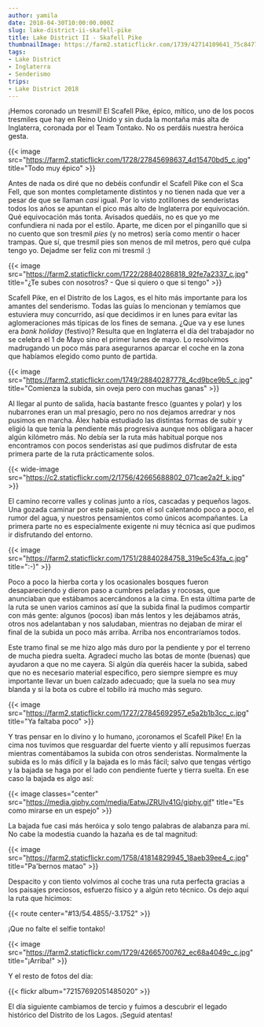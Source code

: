 ```yaml
---
author: yamila
date: 2018-04-30T10:00:00.000Z
slug: lake-district-ii-skafell-pike
title: Lake District II - Skafell Pike
thumbnailImage: https://farm2.staticflickr.com/1739/42714109641_75c8477345_c.jpg
tags:
- Lake District
- Inglaterra
- Senderismo
trips:
- Lake District 2018
---
```


¡Hemos coronado un tresmil! El Scafell Pike, épico, mítico, uno de los pocos tresmiles que hay en Reino Unido y sin duda la montaña más alta de Inglaterra, coronada por el Team Tontako. No os perdáis nuestra heróica gesta.

<!--more-->

{{< image src="https://farm2.staticflickr.com/1728/27845698637_4d15470bd5_c.jpg" title="Todo muy épico" >}}

Antes de nada os diré que no debéis confundir el Scafell Pike con el Sca Fell, que son montes completamente distintos y no tienen nada que ver a pesar de que se llaman <em>casi</em> igual. Por lo visto zotillones de senderistas todos los años se apuntan el pico más alto de Inglaterra por equivocación. Qué equivocación más tonta. Avisados quedáis, no es que yo me confundiera ni nada por el estilo. Aparte, me dicen por el pinganillo que si no cuento que son tresmil <em>pies</em> (y no metros) sería como mentir o hacer trampas. Que sí, que tresmil pies son menos de mil metros, pero qué culpa tengo yo. Dejadme ser feliz con mi tresmil :)

{{< image src="https://farm2.staticflickr.com/1722/28840286818_92fe7a2337_c.jpg" title="¿Te subes con nosotros? - Que si quiero o que si tengo" >}}

Scafell Pike, en el Distrito de los Lagos, es el hito más importante para los amantes del senderismo. Todas las guías lo mencionan y temíamos que estuviera muy concurrido, así que decidimos ir en lunes para evitar las aglomeraciones más típicas de los fines de semana. ¿Que va y ese lunes era <em>bank holiday</em> (festivo)? Resulta que en Inglaterra el día del trabajador no se celebra el 1 de Mayo sino el primer lunes de mayo. Lo resolvimos madrugando un poco más para asegurarnos aparcar el coche en la zona que habíamos elegido como punto de partida.

{{< image src="https://farm2.staticflickr.com/1749/28840287778_4cd9bce9b5_c.jpg" title="Comienza la subida, sin oveja pero con muchas ganas" >}}

Al llegar al punto de salida, hacía bastante fresco (guantes y polar) y los nubarrones eran un mal presagio, pero no nos dejamos arredrar y nos pusimos en marcha. Álex había estudiado las distintas formas de subir y eligió la que tenía la pendiente más progresiva aunque nos obligara a hacer algún kilómetro más. No debía ser la ruta más habitual porque nos encontramos con pocos senderistas así que pudimos disfrutar de esta primera parte de la ruta prácticamente solos.

{{< wide-image src="https://c2.staticflickr.com/2/1756/42665688802_071cae2a2f_k.jpg" >}}

El camino recorre valles y colinas junto a ríos, cascadas y pequeños lagos. Una gozada caminar por este paisaje, con el sol calentando poco a poco, el rumor del agua, y nuestros pensamientos como únicos acompañantes. La primera parte no es especialmente exigente ni muy técnica así que pudimos ir disfrutando del entorno.

{{< image src="https://farm2.staticflickr.com/1751/28840284758_319e5c43fa_c.jpg" title=":-)" >}}

Poco a poco la hierba corta y los ocasionales bosques fueron desapareciendo y dieron paso a cumbres peladas y rocosas, que anunciaban que estábamos acercándonos a la cima. En esta última parte de la ruta se unen varios caminos así que la subida final la pudimos compartir con más gente: algunos (pocos) iban más lentos y les dejábamos atrás, otros nos adelantaban y nos saludaban, mientras no dejaban de mirar el final de la subida un poco más arriba. Arriba nos encontraríamos todos.

Este tramo final se me hizo algo más duro por la pendiente y por el terreno de mucha piedra suelta. Agradecí mucho las botas de monte (buenas) que ayudaron a que no me cayera. Si algún día queréis hacer la subida, sabed que no es necesario material específico, pero siempre siempre es muy importante llevar un buen calzado adecuado; que la suela no sea muy blanda y si la bota os cubre el tobillo irá mucho más seguro.

{{< image src="https://farm2.staticflickr.com/1727/27845692957_e5a2b1b3cc_c.jpg" title="Ya faltaba poco" >}}

Y tras pensar en lo divino y lo humano, ¡coronamos el Scafell Pike! En la cima nos tuvimos que resguardar del fuerte viento y allí repusimos fuerzas mientras comentábamos la subida con otros senderistas. Normalmente la subida es lo más difícil y la bajada es lo más fácil; salvo que tengas vértigo y la bajada se haga por el lado con pendiente fuerte y tierra suelta. En ese caso la bajada es algo así:

{{< image classes="center" src="https://media.giphy.com/media/EatwJZRUIv41G/giphy.gif" title="Es como mirarse en un espejo" >}}

La bajada fue casi más heróica y solo tengo palabras de alabanza para mí. No cabe la modestia cuando la hazaña es de tal magnitud:

{{< image src="https://farm2.staticflickr.com/1758/41814829945_18aeb39ee4_c.jpg" title="Pa'bernos matao" >}}

Despacito y con tiento volvimos al coche tras una ruta perfecta gracias a los paisajes preciosos, esfuerzo físico y a algún reto técnico. Os dejo aquí la ruta que hicimos:

{{< route center="#13/54.4855/-3.1752" >}}

¡Que no falte el selfie tontako!

{{< image src="https://farm2.staticflickr.com/1729/42665700762_ec68a4049c_c.jpg" title="¡Arriba!" >}}

Y el resto de fotos del día:

{{< flickr album="72157692051485020" >}}

El día siguiente cambiamos de tercio y fuimos a descubrir el legado histórico del Distrito de los Lagos. ¡Seguid atentas!
